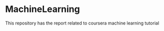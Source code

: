 MachineLearning
===============

This repository has the report related to coursera machine learning tutorial

